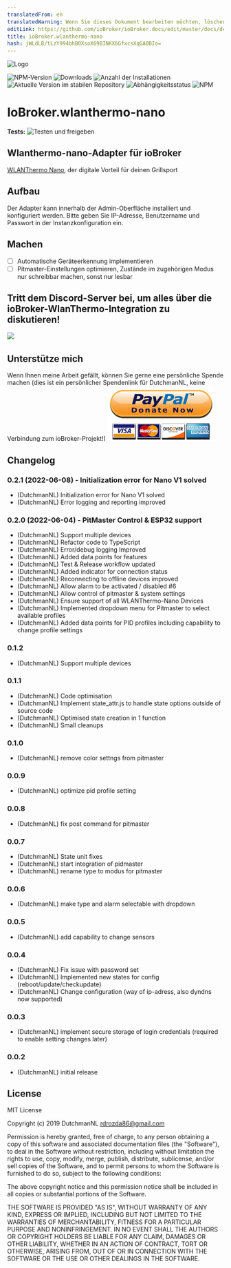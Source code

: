 ```yaml
---
translatedFrom: en
translatedWarning: Wenn Sie dieses Dokument bearbeiten möchten, löschen Sie bitte das Feld "translationsFrom". Andernfalls wird dieses Dokument automatisch erneut übersetzt
editLink: https://github.com/ioBroker/ioBroker.docs/edit/master/docs/de/adapterref/iobroker.wlanthermo-nano/README.md
title: ioBroker.wlanthermo-nano
hash: jWLdLB/tLzY994bhB0XsoX69BINKX6GfxcsXqGA0BIo=
---
```

![Logo](../../../en/adapterref/iobroker.wlanthermo-nano/admin/wlanthermo-nano.png)

![NPM-Version](https://img.shields.io/npm/v/iobroker.wlanthermo-nano.svg)
![Downloads](https://img.shields.io/npm/dm/iobroker.wlanthermo-nano.svg)
![Anzahl der Installationen](https://iobroker.live/badges/wlanthermo-nano-installed.svg)
![Aktuelle Version im stabilen Repository](https://iobroker.live/badges/wlanthermo-nano-stable.svg)
![Abhängigkeitsstatus](https://img.shields.io/david/DrozmotiX/iobroker.wlanthermo-nano.svg)
![NPM](https://nodei.co/npm/iobroker.wlanthermo-nano.png?downloads=true)

# IoBroker.wlanthermo-nano
**Tests:** ![Testen und freigeben](https://github.com/DrozmotiX/iobroker.wlanthermo-nano/workflows/Test%20and%20Release/badge.svg)

## Wlanthermo-nano-Adapter für ioBroker
[WLANThermo Nano](https://github.com/WLANThermo-nano/WLANThermo_nano_Software/wiki "WLANThermo Nano"), der digitale Vorteil für deinen Grillsport

## Aufbau
Der Adapter kann innerhalb der Admin-Oberfläche installiert und konfiguriert werden.
Bitte geben Sie IP-Adresse, Benutzername und Passwort in der Instanzkonfiguration ein.

## Machen
* [ ] Automatische Geräteerkennung implementieren
* [ ] Pitmaster-Einstellungen optimieren, Zustände im zugehörigen Modus nur schreibbar machen, sonst nur lesbar

## Tritt dem Discord-Server bei, um alles über die ioBroker-WlanThermo-Integration zu diskutieren!
<a href="https://discord.gg/cNAeGjJ"><img src="https://discordapp.com/api/guilds/743167951875604501/widget.png?style=banner2" width="25%"></a>

## Unterstütze mich
Wenn Ihnen meine Arbeit gefällt, können Sie gerne eine persönliche Spende machen (dies ist ein persönlicher Spendenlink für DutchmanNL, keine Verbindung zum ioBroker-Projekt!) [![Spenden](https://raw.githubusercontent.com/DrozmotiX/ioBroker.wled/master/admin/button.png)](http://paypal.me/DutchmanNL)

## Changelog
### 0.2.1 (2022-06-08) - Initialization error for Nano V1 solved
* (DutchmanNL) Initialization error for Nano V1 solved
* (DutchmanNL) Error logging and reporting improved

### 0.2.0 (2022-06-04) - PitMaster Control & ESP32 support
* (DutchmanNL) Support multiple devices
* (DutchmanNL) Refactor code to TypeScript
* (DutchmanNL) Error/debug logging Improved
* (DutchmanNL) Added data points for features
* (DutchmanNL) Test & Release workflow updated
* (DutchmanNL) Added indicator for connection status
* (DutchmanNL) Reconnecting to offline devices improved
* (DutchmanNL) Allow alarm to be activated / disabled #6
* (DutchmanNL) Allow control of pitmaster & system settings
* (DutchmanNL) Ensure support of all WLANThermo-Nano Devices
* (DutchmanNL) Implemented dropdown menu for Pitmaster to select available profiles
* (DutchmanNL) Added data points for PID profiles including capability to change profile settings

### 0.1.2
* (DutchmanNL) Support multiple devices

### 0.1.1
* (DutchmanNL) Code optimisation
* (DutchmanNL) Implement state_attr.js to handle state options outside of source code
* (DutchmanNL) Optimised state creation in 1 function
* (DutchmanNL) Small cleanups

### 0.1.0
* (DutchmanNL) remove color settngs from pitmaster

### 0.0.9
* (DutchmanNL) optimize pid profile setting

### 0.0.8
* (DutchmanNL) fix post command for pitmaster

### 0.0.7
* (DutchmanNL) State unit fixes
* (DutchmanNL) start integration of pidmaster
* (DutchmanNL) rename  type  to modus for pitmaster

### 0.0.6
* (DutchmanNL) make type and alarm selectable with dropdown

### 0.0.5
* (DutchmanNL) add  capability to change sensors

### 0.0.4
* (DutchmanNL) Fix issue with password set
* (DutchmanNL) Implemented new states for config (reboot/update/checkupdate)
* (DutchmanNL) Change  configuration (way of ip-adress, also dyndns now supported)

### 0.0.3
* (DutchmanNL) implement secure storage of login credentials (required to enable setting changes later)

### 0.0.2
* (DutchmanNL) initial release

## License
MIT License

Copyright (c) 2019 DutchmanNL <rdrozda86@gmail.com>

Permission is hereby granted, free of charge, to any person obtaining a copy
of this software and associated documentation files (the "Software"), to deal
in the Software without restriction, including without limitation the rights
to use, copy, modify, merge, publish, distribute, sublicense, and/or sell
copies of the Software, and to permit persons to whom the Software is
furnished to do so, subject to the following conditions:

The above copyright notice and this permission notice shall be included in all
copies or substantial portions of the Software.

THE SOFTWARE IS PROVIDED "AS IS", WITHOUT WARRANTY OF ANY KIND, EXPRESS OR
IMPLIED, INCLUDING BUT NOT LIMITED TO THE WARRANTIES OF MERCHANTABILITY,
FITNESS FOR A PARTICULAR PURPOSE AND NONINFRINGEMENT. IN NO EVENT SHALL THE
AUTHORS OR COPYRIGHT HOLDERS BE LIABLE FOR ANY CLAIM, DAMAGES OR OTHER
LIABILITY, WHETHER IN AN ACTION OF CONTRACT, TORT OR OTHERWISE, ARISING FROM,
OUT OF OR IN CONNECTION WITH THE SOFTWARE OR THE USE OR OTHER DEALINGS IN THE
SOFTWARE.